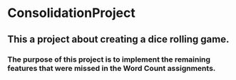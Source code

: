 # ConsolidationProject

## This a project about creating a dice rolling game.
### The purpose of this project is to implement the remaining features that were missed in the Word Count assignments.